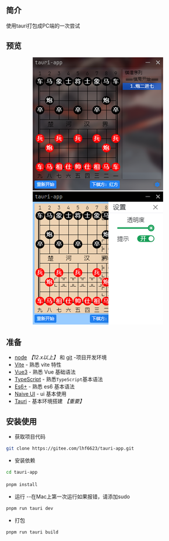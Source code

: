 ## 简介

使用tauri打包成PC端的一次尝试

## 预览

<p align="center">
    <img alt="VbenAdmin Logo" width="358" src="https://github.com/lhf6623/tauri-app/raw/master/public/page.png">
    <img alt="VbenAdmin Logo" width="358" src="https://github.com/lhf6623/tauri-app/raw/master/public/page_setting.png"></img>
</p>

## 准备

- [node](http://nodejs.org/) _【12.x以上】_  和 [git](https://git-scm.com/) -项目开发环境
- [Vite](https://vitejs.dev/) - 熟悉 vite 特性
- [Vue3](https://v3.vuejs.org/) - 熟悉 Vue 基础语法
- [TypeScript](https://www.typescriptlang.org/) - 熟悉`TypeScript`基本语法
- [Es6+](http://es6.ruanyifeng.com/) - 熟悉 es6 基本语法
- [Naive UI](https://www.naiveui.com/zh-CN/light) - ui 基本使用
- [Tauri](https://tauri.studio/v1/guides/getting-started/prerequisites) - 基本环境搭建 _【重要】_ 

## 安装使用

- 获取项目代码

```bash
git clone https://gitee.com/lhf6623/tauri-app.git
```

- 安装依赖

```bash
cd tauri-app

pnpm install

```

- 运行 --在Mac上第一次运行如果报错，请添加sudo

```bash
pnpm run tauri dev
```

- 打包

```bash
pnpm run tauri build
```
